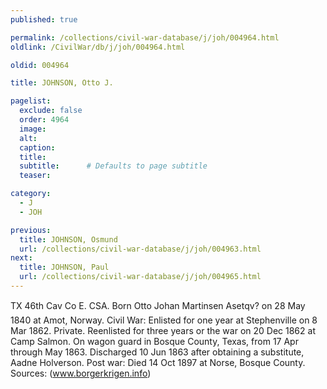 ```yaml
---
published: true

permalink: /collections/civil-war-database/j/joh/004964.html
oldlink: /CivilWar/db/j/joh/004964.html

oldid: 004964

title: JOHNSON, Otto J.

pagelist:
  exclude: false
  order: 4964
  image: 
  alt:
  caption:
  title:
  subtitle:      # Defaults to page subtitle
  teaser:

category: 
  - J 
  - JOH

previous:
  title: JOHNSON, Osmund
  url: /collections/civil-war-database/j/joh/004963.html  
next:
  title: JOHNSON, Paul
  url: /collections/civil-war-database/j/joh/004965.html   
---
```

TX 46th Cav Co E. CSA. Born &#147;Otto Johan Martinsen Asetqv?&#148; on 28 May 1840 at Amot, Norway. Civil War: Enlisted for one year at Stephenville on 8 Mar 1862. Private. Reenlisted for three years or the war on 20 Dec 1862 at Camp Salmon. On wagon guard in Bosque County, Texas, from 17 Apr through May 1863. Discharged 10 Jun 1863 after obtaining a substitute, Aadne Holverson. Post war: Died 14 Oct 1897 at Norse, Bosque County. Sources: (www.borgerkrigen.info)